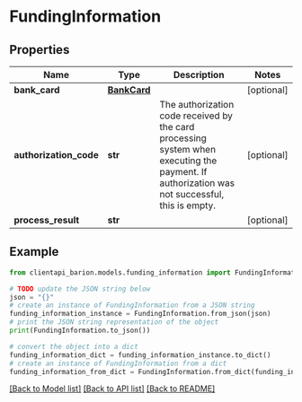 # FundingInformation


## Properties

Name | Type | Description | Notes
------------ | ------------- | ------------- | -------------
**bank_card** | [**BankCard**](BankCard.md) |  | [optional] 
**authorization_code** | **str** | The authorization code received by the card processing system when executing the payment. If authorization was not successful, this is empty.  | [optional] 
**process_result** | **str** |  | [optional] 

## Example

```python
from clientapi_barion.models.funding_information import FundingInformation

# TODO update the JSON string below
json = "{}"
# create an instance of FundingInformation from a JSON string
funding_information_instance = FundingInformation.from_json(json)
# print the JSON string representation of the object
print(FundingInformation.to_json())

# convert the object into a dict
funding_information_dict = funding_information_instance.to_dict()
# create an instance of FundingInformation from a dict
funding_information_from_dict = FundingInformation.from_dict(funding_information_dict)
```
[[Back to Model list]](../README.md#documentation-for-models) [[Back to API list]](../README.md#documentation-for-api-endpoints) [[Back to README]](../README.md)


